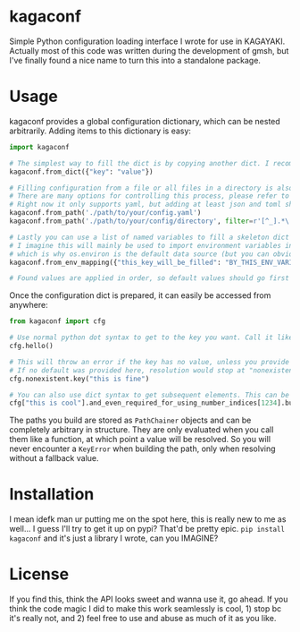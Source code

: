 # kagaconf
Simple Python configuration loading interface I wrote for use in KAGAYAKI.
Actually most of this code was written during the development of gmsh, but I've finally found a nice name
to turn this into a standalone package.

# Usage
kagaconf provides a global configuration dictionary, which can be nested arbitrarily.
Adding items to this dictionary is easy:
```python
import kagaconf

# The simplest way to fill the dict is by copying another dict. I recommend this for default values.
kagaconf.from_dict({"key": "value"})

# Filling configuration from a file or all files in a directory is also very easy.
# There are many options for controlling this process, please refer to the API docs.
# Right now it only supports yaml, but adding at least json and toml should be trivial.
kagaconf.from_path('./path/to/your/config.yaml')
kagaconf.from_path('./path/to/your/config/directory', filter=r'[^_].*\.yaml', recursive=True)

# Lastly you can use a list of named variables to fill a skeleton dict with data.
# I imagine this will mainly be used to import environment variables into the config,
# which is why os.environ is the default data source (but you can obviously specify your own).
kagaconf.from_env_mapping({"this_key_will_be_filled": "BY_THIS_ENV_VARIABLE"})

# Found values are applied in order, so default values should go first and values with high precedence last.
```

Once the configuration dict is prepared, it can easily be accessed from anywhere:
```python
from kagaconf import cfg

# Use normal python dot syntax to get to the key you want. Call it like a function to get the value behind it.
cfg.hello()

# This will throw an error if the key has no value, unless you provide a default value
# If no default was provided here, resolution would stop at "nonexistent" and throw a KeyError.
cfg.nonexistent.key("this is fine")

# You can also use dict syntax to get subsequent elements. This can be freely mixed with the dot syntax.
cfg["this is cool"].and_even_required_for_using_number_indices[1234].but_also.you_can_do["something.like.this"]()
```

The paths you build are stored as `PathChainer` objects and can be completely arbitrary in structure.
They are only evaluated when you call them like a function, at which point a value will be resolved.
So you will never encounter a `KeyError` when building the path, only when resolving without a fallback value.

# Installation
I mean idefk man ur putting me on the spot here, this is really new to me as well...
I guess I'll try to get it up on pypi? That'd be pretty epic. `pip install kagaconf`
and it's just a library I wrote, can you IMAGINE?

# License
If you find this, think the API looks sweet and wanna use it, go ahead.
If you think the code magic I did to make this work seamlessly is cool, 1)
stop bc it's really not, and 2) feel free to use and abuse as much of it as you like.